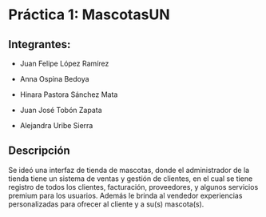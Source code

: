 # Práctica 1: MascotasUN

## Integrantes:

- Juan Felipe López Ramírez

- Anna Ospina Bedoya

- Hinara Pastora Sánchez Mata

- Juan José Tobón Zapata

- Alejandra Uribe Sierra

## Descripción

Se ideó una interfaz de tienda de mascotas, donde el administrador de la tienda tiene un sistema de ventas y gestión de clientes, en el cual se tiene registro de todos los clientes, facturación, proveedores, y algunos servicios premium para los usuarios. Además le brinda al vendedor experiencias personalizadas para ofrecer al cliente y a su(s) mascota(s).